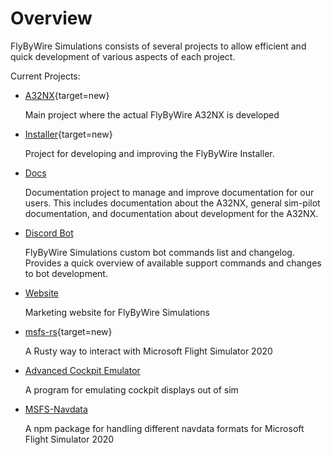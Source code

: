# Overview

FlyByWire Simulations consists of several projects to allow efficient and quick development of various aspects of each project.

Current Projects:

- [A32NX](https://github.com/flybywiresim/a32nx){target=new}

    Main project where the actual FlyByWire A32NX is developed

- [Installer](https://github.com/flybywiresim/installer){target=new}

    Project for developing and improving the FlyByWire Installer.

- [Docs](documentation.md)

    Documentation project to manage and improve documentation for our users. This includes documentation about the A32NX, general sim-pilot documentation, and documentation about development for the A32NX.

- [Discord Bot](discord-bot.md)

    FlyByWire Simulations custom bot commands list and changelog. Provides a quick overview of available support commands and changes to bot development.

- [Website](website.md)

    Marketing website for FlyByWire Simulations

- [msfs-rs](https://github.com/flybywiresim/msfs-rs){target=new}

     A Rusty way to interact with Microsoft Flight Simulator 2020

- [Advanced Cockpit Emulator](advanced-cockpit-emulator/index.md)

     A program for emulating cockpit displays out of sim

- [MSFS-Navdata](msfs-navdata/index.md)

     A npm package for handling different navdata formats for Microsoft Flight Simulator 2020
